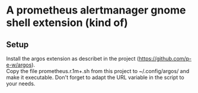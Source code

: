 # A prometheus alertmanager gnome shell extension (kind of)
## Setup
Install the argos extension as describet in the project (https://github.com/p-e-w/argos).  
Copy the file prometheus.r.1m+.sh from this project to ~/.config/argos/ and make it executable.
Don't forget to adapt the URL variable in the script to your needs.

